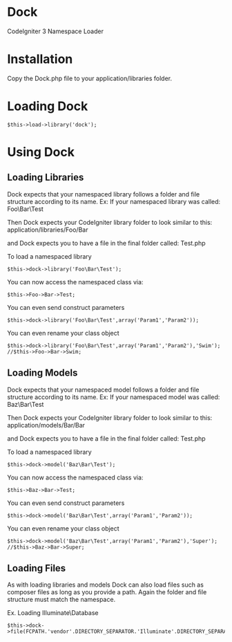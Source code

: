 Dock
====

CodeIgniter 3 Namespace Loader

# Installation
Copy the Dock.php file to your application/libraries folder.

# Loading Dock
```
$this->load->library('dock');
```

# Using Dock

## Loading Libraries
Dock expects that your namespaced library follows a folder and file structure according to its name.
Ex:
If your namespaced library was called: Foo\Bar\Test

Then Dock expects your CodeIgniter library folder to look similar to this:
application/libraries/Foo/Bar

and Dock expects you to have a file in the final folder called:
Test.php

To load a namespaced library 
```
$this->dock->library('Foo\Bar\Test');
```

You can now access the namespaced class via:
```
$this->Foo->Bar->Test;
```

You can even send construct parameters
```
$this->dock->library('Foo\Bar\Test',array('Param1','Param2'));
```

You can even rename your class object
```
$this->dock->library('Foo\Bar\Test',array('Param1','Param2'),'Swim');
//$this->Foo->Bar->Swim;
```

## Loading Models
Dock expects that your namespaced model follows a folder and file structure according to its name.
Ex:
If your namespaced model was called: Baz\Bar\Test

Then Dock expects your CodeIgniter library folder to look similar to this:
application/models/Bar/Bar

and Dock expects you to have a file in the final folder called:
Test.php

To load a namespaced library 
```
$this->dock->model('Baz\Bar\Test');
```

You can now access the namespaced class via:
```
$this->Baz->Bar->Test;
```

You can even send construct parameters
```
$this->dock->model('Baz\Bar\Test',array('Param1','Param2'));
```

You can even rename your class object
```
$this->dock->model('Baz\Bar\Test',array('Param1','Param2'),'Super');
//$this->Baz->Bar->Super;
```

## Loading Files
As with loading libraries and models Dock can also load files such as composer files as long as you provide a path. Again
the folder and file structure must match the namespace.

Ex. Loading Illuminate\Database
```
$this->dock->file(FCPATH.'vendor'.DIRECTORY_SEPARATOR.'Illuminate'.DIRECTORY_SEPARATOR.'Database','Illuminate\Database\Capsule\Manager');
```